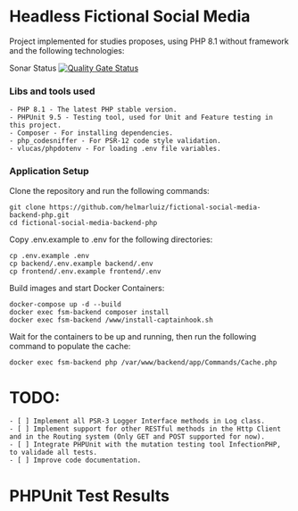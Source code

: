 # Headless Fictional Social Media

Project implemented for studies proposes, using PHP 8.1 without framework and the following technologies:

Sonar Status [![Quality Gate Status](https://sonarcloud.io/api/project_badges/measure?project=helmarluiz_fictional-social-media-backend-php&metric=alert_status)](https://sonarcloud.io/summary/new_code?id=helmarluiz_fictional-social-media-backend-php)

### Libs and tools used
    - PHP 8.1 - The latest PHP stable version.
    - PHPUnit 9.5 - Testing tool, used for Unit and Feature testing in this project.
    - Composer - For installing dependencies.
    - php_codesniffer - For PSR-12 code style validation.
    - vlucas/phpdotenv - For loading .env file variables.

### Application Setup
Clone the repository and run the following commands:

    git clone https://github.com/helmarluiz/fictional-social-media-backend-php.git
    cd fictional-social-media-backend-php


Copy .env.example to .env for the following directories:

    cp .env.example .env
    cp backend/.env.example backend/.env
    cp frontend/.env.example frontend/.env

Build images and start Docker Containers:

    docker-compose up -d --build
    docker exec fsm-backend composer install
    docker exec fsm-backend /www/install-captainhook.sh

Wait for the containers to be up and running, then run the following command to populate the cache:

    docker exec fsm-backend php /var/www/backend/app/Commands/Cache.php

# TODO:
    - [ ] Implement all PSR-3 Logger Interface methods in Log class.
    - [ ] Implement support for other RESTful methods in the Http Client and in the Routing system (Only GET and POST supported for now).
    - [ ] Integrate PHPUnit with the mutation testing tool InfectionPHP, to validade all tests.
    - [ ] Improve code documentation.
  


# PHPUnit Test Results
